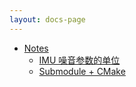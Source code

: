 ```yaml
---
layout: docs-page
---
```

* [Notes](#/)
  * [IMU 噪音参数的单位](#/unit-of-noise/)
  * [Submodule + CMake](#/submodule-cmake/)
